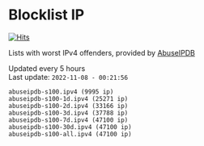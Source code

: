 # Blocklist IP

[![Hits](https://hits.seeyoufarm.com/api/count/incr/badge.svg?url=https%3A%2F%2Fgithub.com%2Fborestad%2Fblocklist-ip%2F&count_bg=%2379C83D&title_bg=%23555555&icon=&icon_color=%23E7E7E7&title=hits&edge_flat=false)](https://hits.seeyoufarm.com)

Lists with worst IPv4 offenders, provided by [AbuseIPDB](https://www.abuseipdb.com/)

<!-- FOOTER-PLACEHOLDER -->
Updated every 5 hours<br>
Last update: `2022-11-08 - 00:21:56`
```
abuseipdb-s100.ipv4 (9995 ip)
abuseipdb-s100-1d.ipv4 (25271 ip)
abuseipdb-s100-2d.ipv4 (33166 ip)
abuseipdb-s100-3d.ipv4 (37788 ip)
abuseipdb-s100-7d.ipv4 (47100 ip)
abuseipdb-s100-30d.ipv4 (47100 ip)
abuseipdb-s100-all.ipv4 (47100 ip)
```
